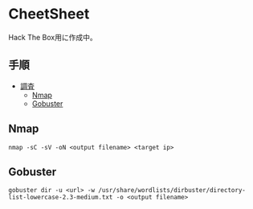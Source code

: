 # CheetSheet
Hack The Box用に作成中。
## 手順
- [調査](#Investigation)
  - [Nmap](#nmap)
  - [Gobuster](#gobuster)

## Nmap
```
nmap -sC -sV -oN <output filename> <target ip>
```
## Gobuster
```
gobuster dir -u <url> -w /usr/share/wordlists/dirbuster/directory-list-lowercase-2.3-medium.txt -o <output filename>
```
